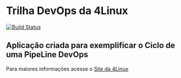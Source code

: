 # Trilha DevOps da 4Linux

<!-- Altere a Flag abaixo com sua URL do Travis -->
[![Build Status](https://travis-ci.com/GabyVsilva/DevOpsLab-HelloWorld.svg?branch=master)](https://travis-ci.com/GabyVsilva/DevOpsLab-HelloWorld)

## Aplicação criada para exemplificar o Ciclo de uma PipeLine DevOps


Para maiores informações acesse o [Site da 4Linux](https://www.4linux.com.br/cursos/devops)
